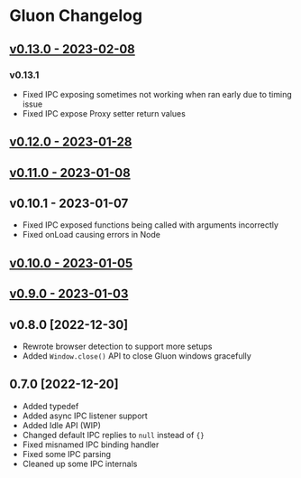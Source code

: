 # Gluon Changelog

## [v0.13.0 - 2023-02-08](https://gluonjs.org/blog/gluon-v0.13/)

### v0.13.1
- Fixed IPC exposing sometimes not working when ran early due to timing issue
- Fixed IPC expose Proxy setter return values


## [v0.12.0 - 2023-01-28](https://gluonjs.org/blog/gluon-v0.12/)

## [v0.11.0 - 2023-01-08](https://gluonjs.org/blog/gluon-v0.11/)

## v0.10.1 - 2023-01-07
- Fixed IPC exposed functions being called with arguments incorrectly
- Fixed onLoad causing errors in Node

## [v0.10.0 - 2023-01-05](https://gluonjs.org/blog/gluon-v0.10/)

## [v0.9.0 - 2023-01-03](https://gluonjs.org/blog/gluon-v0.9/)

## v0.8.0 [2022-12-30]
- Rewrote browser detection to support more setups
- Added `Window.close()` API to close Gluon windows gracefully

## 0.7.0 [2022-12-20]
- Added typedef
- Added async IPC listener support
- Added Idle API (WIP)
- Changed default IPC replies to `null` instead of `{}`
- Fixed misnamed IPC binding handler
- Fixed some IPC parsing
- Cleaned up some IPC internals